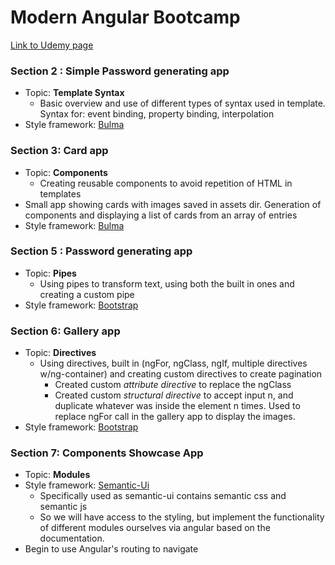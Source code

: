 # Modern Angular Bootcamp 

[Link to Udemy page](https://www.udemy.com/course-dashboard-redirect/?course_id=2685124)

### Section 2 : Simple Password generating app
- Topic: **Template Syntax** 
	- Basic overview and use of different types of syntax used in template. Syntax for: event binding, property binding, interpolation 
- Style framework: [Bulma](https://bulma.io/)

### Section 3: Card app 
- Topic: **Components** 
	- Creating reusable components to avoid repetition of HTML in templates 
- Small app showing cards with images saved in assets dir. Generation of components and displaying a list of cards from an array of entries
- Style framework: [Bulma](https://bulma.io/)

### Section 5 : Password generating app 
- Topic: **Pipes** 
	- Using pipes to transform text, using both the built in ones and creating a custom pipe
- Style framework: [Bootstrap](https://getbootstrap.com/)

### Section 6: Gallery app
- Topic: **Directives** 
	- Using directives, built in (ngFor, ngClass, ngIf, multiple directives w/ng-container) and creating custom directives to create pagination 
		- Created custom *attribute directive* to replace the ngClass 
		- Created custom *structural directive* to accept input n, and duplicate whatever was inside the element n times. Used to replace ngFor call in the gallery app to display the images. 
- Style framework: [Bootstrap](https://getbootstrap.com/)

### Section 7: Components Showcase App
- Topic: **Modules**
- Style framework: [Semantic-Ui](https://semantic-ui.com/)
	- Specifically used as semantic-ui contains semantic css and semantic js
	- So we will have access to the styling, but implement the functionality of different modules ourselves via angular based on the documentation.
- Begin to use Angular's routing to navigate 